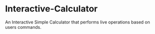# Interactive-Calculator
An Interactive Simple Calculator that performs live operations based on users commands.
